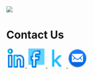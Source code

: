 
<img src="https://capsule-render.vercel.app/api?type=waving&color=auto&height=300&section=header&text=Hello%20World!😁&fontSize=70&animation=blink&fontAlign=33&descAlign=15&fontAlignY=20&descAlignY=30&desc=I'm%20Ali%20,%20a%20MLg%20Engineer,%20Data%20Dcientist,%20Data%20Analyst,%20and Senior%20Student%20at%20the%20Faculty%20of%20Computer%20Science%20and%20Artificial%20Intelligence,%20Fayoum%20University.%20If%20you%20need%20any%20help,%20please%20feel%20free%20to%20contact%20me." />
<!--     Links -->
<h1>Contact Us</h1>
<a href="https://www.linkedin.com/in/ِali-mohamed-4218391b1">
  <img height="50" src="linkedin.png"/>
</a>
<a href="https://www.facebook.com/profile.php?id=100078176362609&mibextid=b06tZ0">
  <img height="50" src="facebook.png"/>
</a>
<a href="https://www.kaggle.com/alimohamed01">
  <img height="50" src="kaggle.png"/>
</a>
<a href="alim9hamem1000@gmail.com">
  <img height="50" src="email.png"/>
</a>
